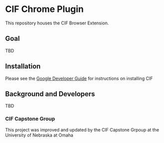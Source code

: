 # CIF Chrome Plugin

This repository houses the CIF Browser Extension.

## Goal

TBD

## Installation

Please see the [Google Developer Guide](https://developer.chrome.com/extensions/getstarted#manifest) for instructions on installing CIF

## Background and Developers

TBD

### CIF Capstone Group

This project was improved and updated by the CIF Capstone Grpoup at the University of Nebraska at Omaha
